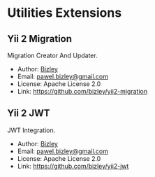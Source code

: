 # Utilities Extensions

## Yii 2 Migration
Migration Creator And Updater.

- Author: [Bizley](https://github.com/bizley)
- Email: [pawel.bizley@gmail.com](mailto:pawel.bizley@gmail.com)
- License: Apache License 2.0
- Link: https://github.com/bizley/yii2-migration

## Yii 2 JWT
JWT Integration.

- Author: [Bizley](https://github.com/bizley)
- Email: [pawel.bizley@gmail.com](mailto:pawel.bizley@gmail.com)
- License: Apache License 2.0
- Link: https://github.com/bizley/yii2-jwt
